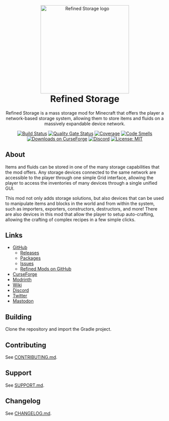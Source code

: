<div align="center">
  <img width="280" alt="Refined Storage logo" src="https://raw.githubusercontent.com/refinedmods/refinedstorage/develop/images/logo.png" />
  <h1 style="margin-top: 0">Refined Storage</h1>
  <p>Refined Storage is a mass storage mod for Minecraft that offers the player a network-based storage system, allowing
them to store items and fluids on a massively expandable device network.</p>

[![Build Status](https://github.com/refinedmods/refinedstorage/actions/workflows/build.yml/badge.svg?branch=develop)](https://github.com/refinedmods/refinedstorage/actions/workflows/build.yml) [![Quality Gate Status](https://sonarcloud.io/api/project_badges/measure?project=refinedmods_refinedstorage&metric=alert_status)](https://sonarcloud.io/summary/new_code?id=refinedmods_refinedstorage) [![Coverage](https://sonarcloud.io/api/project_badges/measure?project=refinedmods_refinedstorage&metric=coverage)](https://sonarcloud.io/summary/new_code?id=refinedmods_refinedstorage) [![Code Smells](https://sonarcloud.io/api/project_badges/measure?project=refinedmods_refinedstorage&metric=code_smells)](https://sonarcloud.io/summary/new_code?id=refinedmods_refinedstorage) [![Downloads on CurseForge](http://cf.way2muchnoise.eu/full_243076_downloads.svg)](http://minecraft.curseforge.com/projects/refined-storage) [![Discord](https://img.shields.io/discord/342942776494653441)](https://discordapp.com/invite/VYzsydb) [![License: MIT](https://img.shields.io/badge/License-MIT-yellow.svg)](LICENSE.md)
</div>

## About

Items and fluids can be stored in one of the many storage capabilities that the mod offers. Any storage devices
connected to the same network are accessible to the player through one simple Grid interface, allowing the player to
access the inventories of many devices through a single unified GUI.

This mod not only adds storage solutions, but also devices that can be used to manipulate items and blocks in the world
and from within the system, such as importers, exporters, constructors, destructors, and more! There are also devices in
this mod that allow the player to setup auto-crafting, allowing the crafting of complex recipes in a few simple clicks.

## Links

- [GitHub](https://github.com/refinedmods/refinedstorage)
    - [Releases](https://github.com/refinedmods/refinedstorage/releases)
    - [Packages](https://github.com/refinedmods/refinedstorage/packages)
    - [Issues](https://github.com/refinedmods/refinedstorage/issues)
    - [Refined Mods on GitHub](https://github.com/refinedmods)
- [CurseForge](https://curseforge.com/minecraft/mc-mods/refined-storage)
- [Modrinth](https://modrinth.com/mod/refined-storage)
- [Wiki](https://refinedmods.com/refined-storage/)
- [Discord](https://discordapp.com/invite/VYzsydb)
- [Twitter](https://twitter.com/refinedmods)
- [Mastodon](https://anvil.social/@refinedmods)

## Building

Clone the repository and import the Gradle project.

## Contributing

See [CONTRIBUTING.md](.github/CONTRIBUTING.md).

## Support

See [SUPPORT.md](.github/SUPPORT.md).

## Changelog

See [CHANGELOG.md](CHANGELOG.md).
